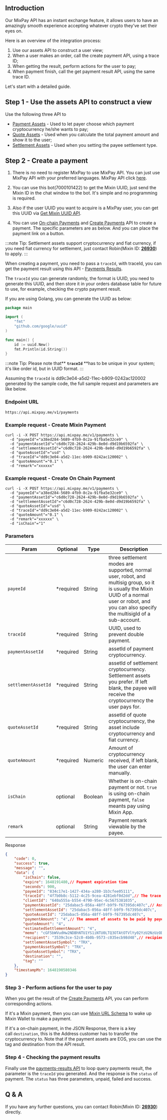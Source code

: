 ## Introduction

Our MixPay API has an instant exchange feature, it allows users to have an amazingly smooth experience accepting whatever crypto they’ve set their eyes on.

Here is an overview of the integration process:

1.  Use our assets API to construct a user view;
2.  When a user makes an order, call the create payment API, using a trace ID;
3.  When getting the result, perform actions for the user to pay;
4.  When payment finish, call the get payment result API, using the same trace ID.

Let's start with a detailed guide.

## Step 1 - Use the assets API to construct a view

Use the following three API to

-   [Payment Assets](https://developers.mixpay.me/docs/api/assets/payment-assets) - Used to let payer choose which payment cryptocurrency he/she wants to pay;
-   [Quote Assets](https://developers.mixpay.me/docs/api/assets/quote-assets) - Used when you calculate the total payment amount and show it to the user;
-   [Settlement Assets](https://developers.mixpay.me/docs/api/assets/settlement-assets) - Used when you setting the payee settlement type.

## Step 2 - Create a payment

1.  There is no need to register MixPay to use MixPay API. You can just use MixPay API with your preferred languages. MixPay API click [here](https://developers.mixpay.me/docs/api-overview).

2.  You can use this bot(7000101422) to get the Mixin UUID, just send the Mixin ID in the chat window to the bot. It's simple and no programming is required.

3.  Also if the user UUID you want to acquire is a MixPay user, you can get this UUID via [Get Mixin UUID API](https://developers.mixpay.me/docs/api/users/get-mixin-uuid).

4.  You can use [On-chain Payments](https://developers.mixpay.me/docs/api/payments/onchain-payments) and [Create Payments](https://developers.mixpay.me/docs/api/payments/accepting-payments) API to create a payment. The specific parameters are as below. And you can place the payment link on a button.

:::note
Tip: Settlement assets support cryptocurrency and fiat currency, if you need fiat currency for settlement, just contact Robin(Mixin ID: **[26930](https://mixin.one/codes/89f7e832-ff53-4fff-ad47-10c68ec96ae2)**) to apply.
:::

When creating a payment, you need to pass a `traceId`, with traceId, you can get the payment result using this API - [Payments Results](https://developers.mixpay.me/docs/api/payments/payments-results).

The `traceId` you can generate randomly, the format is UUID, you need to generate this UUID, and then store it in your orders database table for future to use, for example, checking the crypto payment result.

If you are using Golang, you can generate the UUID as below:

```go
package main

import (
    "fmt"
    "github.com/google/uuid"
)

func main() {
    id := uuid.New()
    fmt.Println(id.String())
}
```

:::note
Tip: Please note that** **`traceId`** **has to be unique in your system; it's like order id, but in UUID format.
:::

Assuming the `traceId` is dd9c3e04-a5d2-11ec-b909-0242ac120002 generated by the sample code, the full sample request and parameters are like below.

### Endpoint URL

```
https://api.mixpay.me/v1/payments
```

### Example request - Create Mixin Payment

```
curl -i -X POST https://api.mixpay.me/v1/payments \
  -d "payeeId"="a38ed284-5689-4fb9-8c2a-91fba5e32ce9" \
  -d "paymentAssetId"="c6d0c728-2624-429b-8e0d-d9d19b6592fa" \
  -d "settlementAssetId"="c6d0c728-2624-429b-8e0d-d9d19b6592fa" \
  -d "quoteAssetId"="usd" \
  -d "traceId"="dd9c3e04-a5d2-11ec-b909-0242ac120002" \
  -d "quoteAmount"="0.1" \
  -d "remark"="xxxxxx"
```

### Example request - Create On Chain Payment

```
curl -i -X POST https://api.mixpay.me/v1/payments \
  -d "payeeId"="a38ed284-5689-4fb9-8c2a-91fba5e32ce9" \
  -d "paymentAssetId"="c6d0c728-2624-429b-8e0d-d9d19b6592fa" \
  -d "settlementAssetId"="c6d0c728-2624-429b-8e0d-d9d19b6592fa" \
  -d "quoteAssetId"="usd" \
  -d "traceId"="dd9c3e04-a5d2-11ec-b909-0242ac120002" \
  -d "quoteAmount"="0.1" \
  -d "remark"="xxxxxx" \
  -d "isChain"="1"
```

### Parameters

|  Param | Optional | Type | Description |
| --- | --- | --- | --- |
| `payeeId` | <span class="required">*required</span> | String | three settlement modes are supported, normal user, robot, and multisig group, so it is usually the Mixin UUID of a normal user or robot, and you can also specify the multisigId of a sub-account. |
| `traceId` | <span class="required">*required</span> | String | UUID, used to prevent double payment. |
| `paymentAssetId` | <span class="required">*required</span> | String | assetId of payment cryptocurrency. |
| `settlementAssetId` | <span class="required">*required</span> | String | assetId of settlement cryptocurrency. Settlement assets you prefer. If left blank, the payee will receive the cryptocurrency the user pays for. |
| `quoteAssetId` | <span class="required">*required</span> | String | assetId of quote cryptocurrency, the asset include cryptocurrency and fiat currency. |
| `quoteAmount` | <span class="required">*required</span> | Numeric | Amount of cryptocurrency received, if left blank, the user can enter manually. |
| `isChain` | optional |  Boolean | Whether is on-chain payment or not. `true` is using on-chain payment, `false` meants pay using Mixin App. |
| `remark` | optional |  String | Payment remark viewable by the payee. |

Response

```json
{
    "code": 0,
    "success": true,
    "message": "",
    "data": {
        "isChain": false,
        "expire": 1648191480,// Payment expiration time
        "seconds": 900,
        "payeeId": "834c17e1-1427-434a-a280-1b3cfee05111",
        "traceId": "4f7b0b8c-5112-4c25-9cea-4281ebf0d2dd",// The trace id when the user pays, to get the result of payment. And trace for mixin.
        "clientId": "640a555a-b554-4790-95ec-6c5675381035",
        "paymentAssetId": "25dabac5-056a-48ff-b9f9-f67395dc407c",// Assets to be paid by payer. And asset for mixin
        "settlementAssetId": "25dabac5-056a-48ff-b9f9-f67395dc407c",
        "quoteAssetId": "25dabac5-056a-48ff-b9f9-f67395dc407c",
        "paymentAmount": "4",// The amount of assets to be paid by payer. And amount for mixin
        "quoteAmount": "4",
        "estimatedSettlementAmount": "4",
        "memo": "cGF5bWVudHw2NDBhNTU1YS1iNTU0LTQ3OTAtOTVlYy02YzU2NzUzODEwMzU=",// memo for mixin
        "recipient": "3539c3ce-52c0-4b0b-9573-c035ecb98d48",// recipient for mixin
        "settlementAssetSymbol": "TRX",
        "paymentAssetSymbol": "TRX",
        "quoteAssetSymbol": "TRX",
        "destination": "",
        "tag": ""
    },
    "timestampMs": 1648190580346
}
```

### Step 3 - Perform actions for the user to pay

When you get the result of the [Create Payments](https://developers.mixpay.me/docs/api/payments/accepting-payments) API, you can perform corresponding actions.

If it's a Mixin payment, then you can use [Mixin URL Schema](https://developers.mixin.one/docs/schema) to wake up Mixin Wallet to make a payment.

If it's a on-chain payment, in the JSON Response, there is a key call `destination`, this is the Address customer has to transfer the cryptocurrency to. Note that if the payment assets are EOS, you can use the tag and destination from the API result.

### Step 4 - Checking the payment results

Finally use the [payments-results API](https://developers.mixpay.me/docs/api/payments/payments-results) to loop query payments result, the parameter is the `traceId` you generated. And the response is the `status` of payment. The `status` has three parameters, unpaid, failed and success.

## Q & A

If you have any further questions, you can contact Robin(Mixin ID: **[26930](https://mixin.one/codes/89f7e832-ff53-4fff-ad47-10c68ec96ae2)**) directly.
